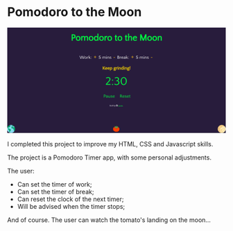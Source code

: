 # Pomodoro to the Moon
![](https://raw.githubusercontent.com/lucassalazar/pomodoro-to-the-moon/master/pomodoro-to-the-moon.png)

I completed this project to improve my HTML, CSS and Javascript skills. 

The project is a Pomodoro Timer app, with some personal adjustments.

The user:

* Can set the timer of work;
* Can set the timer of break;
* Can reset the clock of the next timer;
* Will be advised when the timer stops;

And of course. The user can watch the tomato's landing on the moon...
